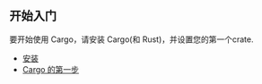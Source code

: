 ## 开始入门

要开始使用 Cargo，请安装 Cargo(和 Rust)，并设置您的第一个crate.

- [安装](./installation.md)
- [Cargo 的第一步](./first-steps.md)
